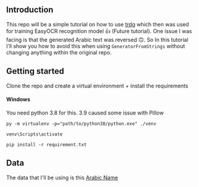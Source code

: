 ## Introduction

This repo will be a simple tutorial on how to use [trdg](https://github.com/Belval/TextRecognitionDataGenerator) which then was used for training EasyOCR recognition model 👍 (Future tutorial). One issue I was facing is that the generated Arabic text was reversed 🙃. So In this tutorial I'll show you how to avoid this when using `GeneratorFromStrings` without changing anything within the original repo.

## Getting started

Clone the repo and create a virtual environment + install the requirements

#### Windows

You need python 3.8 for this. 3.9 caused some issue with Pillow

```
py -m virtualenv -p="path/to/python38/python.exe" ./venv
```

```
venv\Scripts\activate
```

```
pip install -r requirement.txt
```

## Data

The data that I'll be using is this [Arabic Name](https://www.kaggle.com/lailamohammed/arabic-names)
